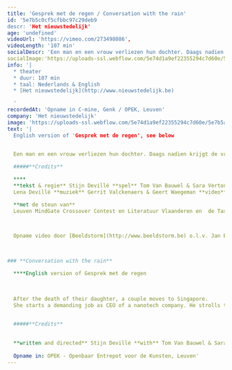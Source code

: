 ```yaml
---
title: 'Gesprek met de regen / Conversation with the rain'
id: '5e7b5c0cf5cfbbc97c29deb9
descr: 'Het nieuwstedelijk'
age: 'undefined'
videoUrl: 'https://vimeo.com/273498086',
videoLength: '107 min'
socialDescr: 'Een man en een vrouw verliezen hun dochter. Daags nadien krijgt de vrouw een aanbieding om in Singapore aan de slag te gaan als onderzoekster in de nanotechnologie. Ze besluiten voor het leven te kiezen. Ze laten alles achter en verhuizen naar Azië. Tijdens wandelingen door de moessonregens meent de man zijn dochter op te merken. Met haar te kunnen spreken. Hij ziet haar woorden in de regendruppels. Het geeft hem kracht. Hij neemt zijn vrouw mee uit het labo de moesson in.Na bejubelde politieke stukken zoals Hitler is Dood, de trilogie Hebzucht, Angst, Hoop en recent Groupe Diane gaat Stijn Devillé voor de eerste keer een erg persoonlijk verhaal te lijf. Gebaseerd op de emoties en gedachten na een bijna-dood ervaring met zijn kind.‍'
socialImage:'https://uploads-ssl.webflow.com/5e74d1a9ef22355294c7d60e/5e7b5a31fdd5f6d659e494f4_stijn-deville-gesprek-met-de-regen.jpg'
info: '|
  * theater
  * duur: 107 min
  * taal: Nederlands & English
  * [Het nieuwstedelijk](http://www.nieuwstedelijk.be)

  ‍'
recordedAt: 'Opname in C-mine, Genk / OPEK, Leuven'
company: 'Het nieuwstedelijk'
image: 'https://uploads-ssl.webflow.com/5e74d1a9ef22355294c7d60e/5e7b5a31fdd5f6d659e494f4_stijn-deville-gesprek-met-de-regen.jpg'
text: '|
  English version of 'Gesprek met de regen', see below
  

  Een man en een vrouw verliezen hun dochter. Daags nadien krijgt de vrouw een aanbieding om in Singapore aan de slag te gaan als onderzoekster in de nanotechnologie. Ze besluiten voor het leven te kiezen. Ze laten alles achter en verhuizen naar Azië. Tijdens wandelingen door de moessonregens meent de man zijn dochter op te merken. Met haar te kunnen spreken. Hij ziet haar woorden in de regendruppels. Het geeft hem kracht. Hij neemt zijn vrouw mee uit het labo de moesson in.Na bejubelde politieke stukken zoals _Hitler is Dood_, de trilogie _Hebzucht_, _Angst_, _Hoop_ en recent _Groupe Diane_ gaat Stijn Devillé voor de eerste keer een erg persoonlijk verhaal te lijf. Gebaseerd op de emoties en gedachten na een bijna-dood ervaring met zijn kind.**‍**

  #####**Credits**

  **‍**
  **tekst & regie** Stijn Devillé **spel** Tom Van Bauwel & Sara Vertongen **stem**
  Lena Devillé **muziek** Gerrit Valckenaers & Geert Waegeman **video** Walter Verdin **lichtontwerp** Mark Van Denesse **dramaturgie** Els Theunis **technische coördinatie** Kishan Singh **ontwikkeling regenprinter** Arne Broeders, Wouter Driessens &prof. Luc Geurts **techniek** Viktor Thys, Thomas Verachtert, Peter Lauwers, Tom Buys,  Bregt Janssen **productie** Ellen Haesevoets, Thomas verachtert **geluid** Stefan De Reese & Tom Buys **kostuum** Veerle Hasselman **decorbouw** Benoit Aigret, Andreas Ketels – kunstenvliegmerk **productie** Het nieuwstedelijk **coproductieC-mine in samenwerking mete-Media Research Lab KU Leuven**

  **met de steun van**
  Leuven MindGate Crossover Contest en Literatuur Vlaanderen en  de Tax Shelter maatregel van de Belgische federale overheid en Gallop Tax Shelter

  ‍

  Opname video door [Beeldstorm](http://www.beeldstorm.be) o.l.v. Jan Bosteels 

  ‍

### **Conversation with the rain**

  **‍**English version of Gesprek met de regen

  ‍
  
  After the death of their daughter, a couple moves to Singapore.
  She starts a demanding job as CEO of a nanotech company. He strolls through the monsoons and seems to see his daughter’s words in the rain.A conversation ensues. A purifying story about love and loss. A story based on the personal experience of our award-winning playwright Stijn Devillé, told by two musicians, two actors and a rain printing device.
  ‍

  #####**Credits**

  
  **written and directed** Stijn Devillé **with** Tom Van Bauwel & Sara Vertongen **child’s voice** Marion De Schepper **music** Gerrit Valckenaers & Geert Waegeman **video** Walter Verdin **light design** Mark Van Denesse light design **dramaturgy** Els Theunis **technical coordination** Kishan Singh **development rain printer** Arne Broeders & Wouter Driessens, prof. Luc Geurts  **technicians** Viktor Thys, Thomas Verachtert, Peter Lauwers, Tom Buys, Bregt Janssen **production** Ellen Haesevoets, Greet Van Poeck, Thomas Verachtert  **sound design** Stefan De Reese & Tom Buys **costume design** Veerle Hasselman **stage design** Benoit Aigret, Andreas Ketels **a production of**Het nieuwstedelijk **coproduction** C-mine cultuurcentrum **in collaboration with** e-Media Research Lab KU Leuven **with the support of** Leuven MindGate Crossover Contest and the Flemish Government and the support of Flanders Literature **with the support of** the Tax Shelter incentive of the Belgian Government and Gallop Tax Shelter
  
  Opname in: OPEK - Openbaar Entrepot voor de Kunsten, Leuven'
---
```

